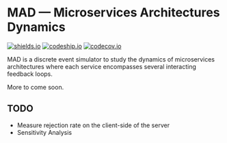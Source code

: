 # MAD &mdash; Microservices Architectures Dynamics

[![shields.io](https://img.shields.io/badge/license-GPLv3+-blue.svg)](https://img.shields.io/badge/license-GPLv3+-blue.svg)
[![codeship.io](https://img.shields.io/codeship/68381610-6386-0133-dbbe-16f6a7024b95.svg)](https://img.shields.io/codeship/68381610-6386-0133-dbbe-16f6a7024b95.svg)
[![codecov.io](https://img.shields.io/codecov/c/github/fchauvel/MAD/master.svg)](https://img.shields.io/codecov/c/github/fchauvel/MAD/master.svg)

MAD is a discrete event simulator to study the dynamics of microservices architectures where each service encompasses 
several interacting feedback loops.

More to come soon.

## TODO

* Measure rejection rate on the client-side of the server
* Sensitivity Analysis 